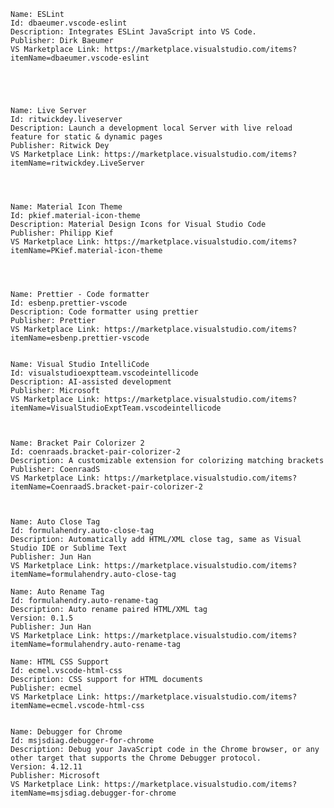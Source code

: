     Name: ESLint
    Id: dbaeumer.vscode-eslint
    Description: Integrates ESLint JavaScript into VS Code.
    Publisher: Dirk Baeumer
    VS Marketplace Link: https://marketplace.visualstudio.com/items?itemName=dbaeumer.vscode-eslint





    Name: Live Server
    Id: ritwickdey.liveserver
    Description: Launch a development local Server with live reload feature for static & dynamic pages
    Publisher: Ritwick Dey
    VS Marketplace Link: https://marketplace.visualstudio.com/items?itemName=ritwickdey.LiveServer




    Name: Material Icon Theme
    Id: pkief.material-icon-theme
    Description: Material Design Icons for Visual Studio Code
    Publisher: Philipp Kief
    VS Marketplace Link: https://marketplace.visualstudio.com/items?itemName=PKief.material-icon-theme




    Name: Prettier - Code formatter
    Id: esbenp.prettier-vscode
    Description: Code formatter using prettier
    Publisher: Prettier
    VS Marketplace Link: https://marketplace.visualstudio.com/items?itemName=esbenp.prettier-vscode
    

    Name: Visual Studio IntelliCode
    Id: visualstudioexptteam.vscodeintellicode
    Description: AI-assisted development
    Publisher: Microsoft
    VS Marketplace Link: https://marketplace.visualstudio.com/items?itemName=VisualStudioExptTeam.vscodeintellicode



    Name: Bracket Pair Colorizer 2
    Id: coenraads.bracket-pair-colorizer-2
    Description: A customizable extension for colorizing matching brackets
    Publisher: CoenraadS
    VS Marketplace Link: https://marketplace.visualstudio.com/items?itemName=CoenraadS.bracket-pair-colorizer-2
    


    Name: Auto Close Tag
    Id: formulahendry.auto-close-tag
    Description: Automatically add HTML/XML close tag, same as Visual Studio IDE or Sublime Text
    Publisher: Jun Han
    VS Marketplace Link: https://marketplace.visualstudio.com/items?itemName=formulahendry.auto-close-tag

    Name: Auto Rename Tag
    Id: formulahendry.auto-rename-tag
    Description: Auto rename paired HTML/XML tag
    Version: 0.1.5
    Publisher: Jun Han
    VS Marketplace Link: https://marketplace.visualstudio.com/items?itemName=formulahendry.auto-rename-tag

    Name: HTML CSS Support
    Id: ecmel.vscode-html-css
    Description: CSS support for HTML documents
    Publisher: ecmel
    VS Marketplace Link: https://marketplace.visualstudio.com/items?itemName=ecmel.vscode-html-css


    Name: Debugger for Chrome
    Id: msjsdiag.debugger-for-chrome
    Description: Debug your JavaScript code in the Chrome browser, or any other target that supports the Chrome Debugger protocol.
    Version: 4.12.11
    Publisher: Microsoft
    VS Marketplace Link: https://marketplace.visualstudio.com/items?itemName=msjsdiag.debugger-for-chrome

